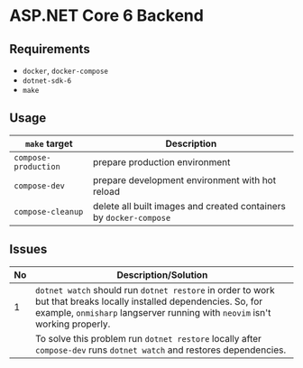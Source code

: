 # ASP.NET Core 6 Backend

## Requirements
- `docker`, `docker-compose`
- `dotnet-sdk-6`
- `make`

## Usage
| `make` target        | Description                                                        |
|----------------------|--------------------------------------------------------------------|
| `compose-production` | prepare production environment                                     |
| `compose-dev`        | prepare development environment with hot reload                    |
| `compose-cleanup`    | delete all built images and created containers by `docker-compose` |

## Issues
| No | Description/Solution                                                                                                                                                                              |
|----|---------------------------------------------------------------------------------------------------------------------------------------------------------------------------------------------------|
| 1  | `dotnet watch` should run `dotnet restore` in order to work but that breaks locally installed dependencies. So, for example, `onmisharp` langserver running with `neovim` isn't working properly. |
|    | To solve this problem run `dotnet restore` locally after `compose-dev` runs `dotnet watch` and restores dependencies.                                                                             |
